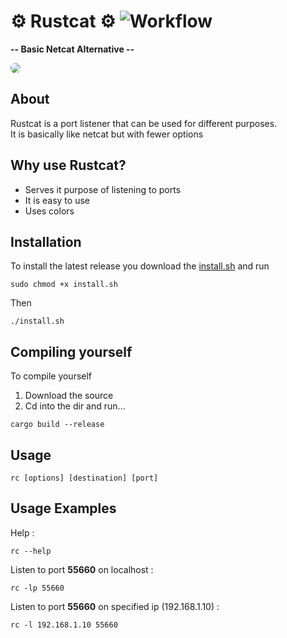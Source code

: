 # ⚙️ Rustcat ⚙️ ![Workflow](https://github.com/robiot/rustcat/actions/workflows/rust.yml/badge.svg)

**-- Basic Netcat Alternative --**

<img src="https://raw.githubusercontent.com/robiot/rustcat/main/.github/assets/example.png" style="border-radius:0.43rem"/>

About
------------------------
Rustcat is a port listener that can be used for different purposes.\
It is basically like netcat but with fewer options

Why use Rustcat?
------------------------
* Serves it purpose of listening to ports
* It is easy to use
* Uses colors

Installation
------------------------
To install the latest release you download the [install.sh](https://github.com/robiot/rustcat/blob/main/install.sh) and run
```
sudo chmod +x install.sh
```
Then
```
./install.sh
```

Compiling yourself
------------------------
To compile yourself
1. Download the source
2. Cd into the dir and run...
```
cargo build --release
```

Usage
------------------------
```
rc [options] [destination] [port]
```

Usage Examples
------------------------

Help :
```
rc --help
```
Listen to port **55660** on localhost :
```
rc -lp 55660
```
Listen to port **55660** on specified ip (192.168.1.10) :
```
rc -l 192.168.1.10 55660
```
